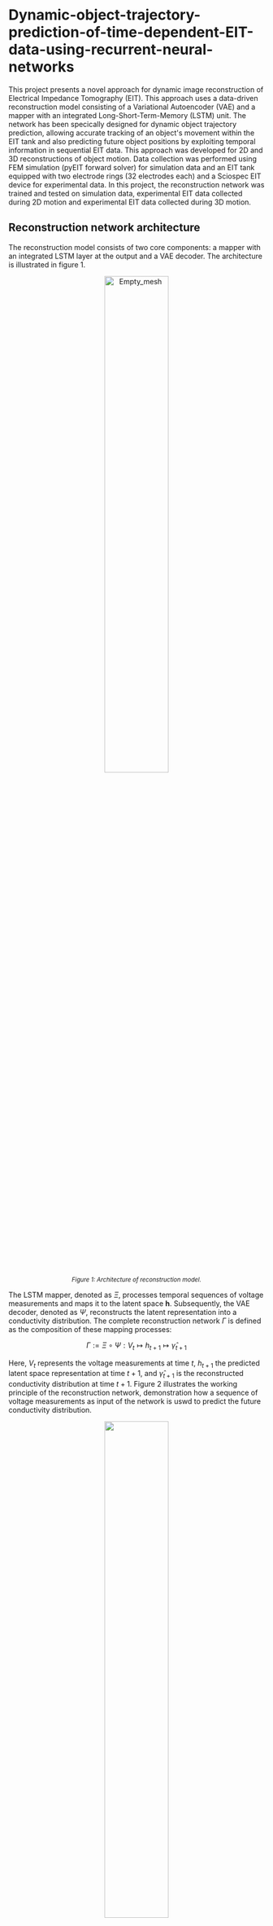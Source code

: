 # Dynamic-object-trajectory-prediction-of-time-dependent-EIT-data-using-recurrent-neural-networks

This project presents a novel approach for dynamic image reconstruction of Electrical Impedance Tomography (EIT). This approach uses a data-driven reconstruction model consisting of a Variational Autoencoder (VAE) and a mapper with an integrated Long-Short-Term-Memory (LSTM) unit. The network has been specically designed for dynamic object trajectory prediction, allowing accurate tracking of an object's movement within the EIT tank and also predicting future object positions by exploiting temporal information in sequential EIT data. This approach was developed for 2D and 3D reconstructions of object motion. Data collection was performed using FEM simulation (pyEIT forward solver) for simulation data and an EIT tank equipped with two electrode rings (32 electrodes each) and a Sciospec EIT device for experimental data. In this project, the reconstruction network was trained and tested on simulation data, experimental EIT data collected during 2D motion and experimental EIT data collected during 3D motion.

## Reconstruction network architecture

The reconstruction model consists of two core components: a mapper with an integrated LSTM layer at the output and a VAE decoder. The architecture is illustrated in figure 1.

<p align="center">
  
  <img src="images/reconstruction_model.png" alt="Empty_mesh" width="50%">

</p>
<p align="center" style="font-size: smaller;">
  <em>Figure 1: Architecture of reconstruction model.</em>
</p>

The LSTM mapper, denoted as $\Xi$, processes temporal sequences of voltage measurements and maps it to the latent space $\mathbf{h}$. Subsequently, the VAE decoder, denoted as $\Psi$, reconstructs the latent representation into a conductivity distribution. The complete reconstruction network $\Gamma$ is defined as the composition of these mapping processes:

$$
\Gamma := \Xi \circ \Psi : V_{t} \mapsto h_{t+1} \mapsto \hat{\gamma}_{t+1}
$$

Here, $V_{t}$ represents the voltage measurements at time $t$, $h_{t+1}$ the predicted latent space representation at time $t+1$, and $\hat{\gamma}_{t+1}$ is the reconstructed conductivity distribution at time $t+1$. Figure 2 illustrates the working principle of the reconstruction network, demonstration how a sequence of voltage measurements as input of the network is uswd to predict the future conductivity distribution.

<p align="center">
  <img src="images/reconstruction_process.png" width="50%">
</p>
<p align="center" style="font-size: smaller;">
  <em>Figure 2: Overview of the reconstruction process of the proposed reconstruction model. A sequence of four voltage measurements is used to predict the conductivity distribution of the next time step.</em>
</p>

## Training of reconstruction network

The training process was conducted in two stages. In the first stage, the VAE was trained in an unsupervised using synthetically generated conductivity distributions for both 2D and 3D space.
For the 2D reconstructions, a triangular mesh representing the electrode plane of a cylindrical tank was used. For 3D reconstructions, a voxel-based approach was used.
In the second training stage, the LSTM mapper was trained in a supervised manner. The VAE encoder generated a latent representations of known conductity distributions, which served as labels for the supervised learning of the LSTM mapper. Sequences of voltage measurements were paired with the corresponding latent representations of future conductivity distributions.

## EIT data collection

EIT data were acquired in both simulated and experimental settings. Simulations were performed using FEM-based modeling with the pyEIT package, while experimental data were collected using an EIT water tank. For 2D data, both FEM simulation and experimental measurements were conducted on a single electrode plane, yielding $32^2$ voltage data points per frame. For 3D data, experimental measurements with two electrode planes were performed, resulting in $64^2$ voltage data points per frame. The EIT data were collected by tracking an acrylic ball along predefined trajectories at discrete positions. In 2D space, a circular, spiral, eight, polynomial, square trajectory were used. In 3D space, the trajectories uses were a helix, a spiral helix and a circular sine wave.

# Results 

## 2D simulation model

The 2D simulation model was trained on a spiral trajectory and tested on circular and eight shaped trajectory. The results demonstrate high predicition accuracy for the proposed resonstruction network.

<table width="1000px" style="table-layout: fixed; background-color:#1a1a1a; color:white; border-collapse:collapse; margin-bottom:30px;">
  <tr>
    <th width="500px" style="text-align:center; padding:10px 0; border:1px solid #333; background-color:#1a1a1a; font-weight:bold;">
      Circle Trajectory
    </th>
    <th width="500px" style="text-align:center; padding:10px 0; border:1px solid #333; background-color:#1a1a1a; font-weight:bold;">
      Eight Trajectory
    </th>
  </tr>
  <tr>
    <td width="500px" height="300px" style="text-align:center; vertical-align:middle; padding:15px; border:1px solid #333;">
      <div style="height:280px; display:flex; align-items:center; justify-content:center;">
        <img src="results/2D reconstruction/sim reconstruction/circle_recon.gif" style="max-width:280px; max-height:280px; object-fit:contain;">
      </div>
    </td>
    <td width="500px" height="300px" style="text-align:center; vertical-align:middle; padding:15px; border:1px solid #333;">
      <div style="height:280px; display:flex; align-items:center; justify-content:center;">
        <img src="results/2D reconstruction/sim reconstruction/eight_recon.gif" style="max-width:280px; max-height:280px; object-fit:contain;">
      </div>
    </td>
  </tr>
</table>

## 2D experimental model

The 2D experimental model was trained on a spiral trajectory. The trained model was then evaluated on different test trajectories to assess its generalisation capabilities. To test the robustness to velocity variations, an additional experiment was performed where the movement speed was increased by increasing the distance between each discrete point. A comparative analysis between model architectures with and without an LSTM layer was also performed to highlight the capability of the LSTM layer to model the time-dependent behavior of moving objects. The following figures show the results of the tests.

### Prediction of different trajectories

<table width="1000px" style="table-layout: fixed; background-color:#1a1a1a; color:white; border-collapse:collapse; margin-bottom:30px;">
  <tr>
    <th width="500px" style="text-align:center; padding:10px 0; border:1px solid #333; background-color:#1a1a1a; font-weight:bold;">
      Circle Trajectory
    </th>
    <th width="500px" style="text-align:center; padding:10px 0; border:1px solid #333; background-color:#1a1a1a; font-weight:bold;">
      Eight Trajectory
    </th>
  </tr>
  <tr>
    <td width="500px" height="300px" style="text-align:center; vertical-align:middle; padding:15px; border:1px solid #333;">
      <div style="height:280px; display:flex; align-items:center; justify-content:center;">
        <img src="results/2D reconstruction/exp reconstruction/lstm_circle_recon.gif" style="max-width:280px; max-height:280px; object-fit:contain;">
      </div>
    </td>
    <td width="500px" height="300px" style="text-align:center; vertical-align:middle; padding:15px; border:1px solid #333;">
      <div style="height:280px; display:flex; align-items:center; justify-content:center;">
        <img src="results/2D reconstruction/exp reconstruction/lstm_eight_recon.gif" style="max-width:280px; max-height:280px; object-fit:contain;">
      </div>
    </td>
  </tr>
  <tr>
    <th width="500px" style="text-align:center; padding:10px 0; border:1px solid #333; background-color:#1a1a1a; font-weight:bold;">
      Polynomial Trajectory
    </th>
    <th width="500px" style="text-align:center; padding:10px 0; border:1px solid #333; background-color:#1a1a1a; font-weight:bold;">
      Square Trajectory
    </th>
  </tr>
  <tr>
    <td width="500px" height="300px" style="text-align:center; vertical-align:middle; padding:15px; border:1px solid #333;">
      <div style="height:280px; display:flex; align-items:center; justify-content:center;">
        <img src="results/2D reconstruction/exp reconstruction/lstm_polynomial_recon.gif" style="max-width:280px; max-height:280px; object-fit:contain;">
      </div>
    </td>
    <td width="500px" height="300px" style="text-align:center; vertical-align:middle; padding:15px; border:1px solid #333;">
      <div style="height:280px; display:flex; align-items:center; justify-content:center;">
        <img src="results/2D reconstruction/exp reconstruction/lstm_square_recon.gif" style="max-width:280px; max-height:280px; object-fit:contain;">
      </div>
    </td>
  </tr>
</table>

### Prediction with different velocities

<table width="1000px" style="table-layout: fixed; background-color:#1a1a1a; color:white; border-collapse:collapse; margin-bottom:30px;">
  <tr>
    <th width="500px" style="text-align:center; padding:10px 0; border:1px solid #333; background-color:#1a1a1a; font-weight:bold;">
      Normal Velocity
    </th>
    <th width="500px" style="text-align:center; padding:10px 0; border:1px solid #333; background-color:#1a1a1a; font-weight:bold;">
      Increased Velocity
    </th>
  </tr>
  <tr>
    <td width="500px" height="300px" style="text-align:center; vertical-align:middle; padding:15px; border:1px solid #333;">
      <div style="height:280px; display:flex; align-items:center; justify-content:center;">
        <img src="results/2D reconstruction/exp reconstruction/lstm_eight_recon.gif" style="max-width:280px; max-height:280px; object-fit:contain;">
      </div>
    </td>
    <td width="500px" height="300px" style="text-align:center; vertical-align:middle; padding:15px; border:1px solid #333;">
      <div style="height:280px; display:flex; align-items:center; justify-content:center;">
        <img src="results/2D reconstruction/exp reconstruction/lstm_eight_fast_recon.gif" style="max-width:280px; max-height:280px; object-fit:contain;">
      </div>
    </td>
  </tr>
</table>

### Comparision of model with and without LSTM layer 

<table width="1000px" style="table-layout: fixed; background-color:#1a1a1a; color:white; border-collapse:collapse; margin-bottom:30px;">
  <tr>
    <th width="500px" style="text-align:center; padding:10px 0; border:1px solid #333; background-color:#1a1a1a; font-weight:bold;">
      With LSTM Layer
    </th>
    <th width="500px" style="text-align:center; padding:10px 0; border:1px solid #333; background-color:#1a1a1a; font-weight:bold;">
      Without LSTM Layer
    </th>
  </tr>
  <tr>
    <td width="500px" height="300px" style="text-align:center; vertical-align:middle; padding:15px; border:1px solid #333;">
      <div style="height:280px; display:flex; align-items:center; justify-content:center;">
        <img src="results/2D reconstruction/exp reconstruction/lstm_polynomial_recon.gif" style="max-width:280px; max-height:280px; object-fit:contain;">
      </div>
    </td>
    <td width="500px" height="300px" style="text-align:center; vertical-align:middle; padding:15px; border:1px solid #333;">
      <div style="height:280px; display:flex; align-items:center; justify-content:center;">
        <img src="results/2D reconstruction/exp reconstruction/no_lstm_polynomial_recon.gif" style="max-width:280px; max-height:280px; object-fit:contain;">
      </div>
    </td>
  </tr>
</table>

## 3D experimental model

The 3D experimental model was trained using a spiral helix trajectory with a radius that decreases with increasing height. Like the 2D experimental model, the 3D model was tested on various test trajectory (a normal helix trajectory and a circular sine wave). Different velocity variations were also tested and, finally, a comparison between the model with and without LSTM layer was performed. The following figures show the results of the tests.

### Prediction of different trajectories


<table width="1000px" style="table-layout: fixed; background-color:#1a1a1a; color:white; border-collapse:collapse; margin-bottom:30px;">
  <tr>
    <th width="500px" style="text-align:center; padding:10px 0; border:1px solid #333; background-color:#1a1a1a; font-weight:bold;">
     Helix Trajectory
    </th>
    <th width="500px" style="text-align:center; padding:10px 0; border:1px solid #333; background-color:#1a1a1a; font-weight:bold;">
      Circular Sine Wave Trajectory
    </th>
  </tr>
  <tr>
    <td width="500px" height="300px" style="text-align:center; vertical-align:middle; padding:15px; border:1px solid #333;">
      <div style="height:280px; display:flex; align-items:center; justify-content:center;">
        <img src="results/3D reconstruction/lstm_helix_recon.gif" style="max-width:280px; max-height:280px; object-fit:contain;">
      </div>
    </td>
    <td width="500px" height="300px" style="text-align:center; vertical-align:middle; padding:15px; border:1px solid #333;">
      <div style="height:280px; display:flex; align-items:center; justify-content:center;">
        <img src="results/3D reconstruction/lstm_circ_sine_recon.gif" style="max-width:280px; max-height:280px; object-fit:contain;">
      </div>
    </td>
  </tr>
</table>

### Prediction with different velocities

<table width="1000px" style="table-layout: fixed; background-color:#1a1a1a; color:white; border-collapse:collapse; margin-bottom:30px;">
  <tr>
    <th width="500px" style="text-align:center; padding:10px 0; border:1px solid #333; background-color:#1a1a1a; font-weight:bold;">
      Normal Velocity
    </th>
    <th width="500px" style="text-align:center; padding:10px 0; border:1px solid #333; background-color:#1a1a1a; font-weight:bold;">
      Increased Velocity
    </th>
  </tr>
  <tr>
    <td width="500px" height="300px" style="text-align:center; vertical-align:middle; padding:15px; border:1px solid #333;">
      <div style="height:280px; display:flex; align-items:center; justify-content:center;">
        <img src="results/3D reconstruction/lstm_helix_recon.gif" style="max-width:280px; max-height:280px; object-fit:contain;">
      </div>
    </td>
    <td width="500px" height="300px" style="text-align:center; vertical-align:middle; padding:15px; border:1px solid #333;">
      <div style="height:280px; display:flex; align-items:center; justify-content:center;">
        <img src="results/3D reconstruction/lstm_helix_fast_recon.gif" style="max-width:280px; max-height:280px; object-fit:contain;">
      </div>
    </td>
  </tr>
</table>

### Comparision of model with and without LSTM layer 

<table width="1000px" style="table-layout: fixed; background-color:#1a1a1a; color:white; border-collapse:collapse; margin-bottom:30px;">
  <tr>
    <th width="500px" style="text-align:center; padding:10px 0; border:1px solid #333; background-color:#1a1a1a; font-weight:bold;">
      With LSTM Layer
    </th>
    <th width="500px" style="text-align:center; padding:10px 0; border:1px solid #333; background-color:#1a1a1a; font-weight:bold;">
      Without LSTM Layer
    </th>
  </tr>
  <tr>
    <td width="500px" height="300px" style="text-align:center; vertical-align:middle; padding:15px; border:1px solid #333;">
      <div style="height:280px; display:flex; align-items:center; justify-content:center;">
        <img src="results/3D reconstruction/lstm_helix_recon.gif" style="max-width:280px; max-height:280px; object-fit:contain;">
      </div>
    </td>
    <td width="500px" height="300px" style="text-align:center; vertical-align:middle; padding:15px; border:1px solid #333;">
      <div style="height:280px; display:flex; align-items:center; justify-content:center;">
        <img src="results/3D reconstruction/no_lstm_helix_recon.gif" style="max-width:280px; max-height:280px; object-fit:contain;">
      </div>
    </td>
  </tr>
</table>
